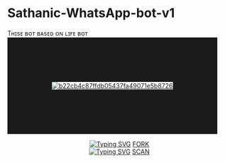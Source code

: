 # Sathanic-WhatsApp-bot-v1
Tʜɪsᴇ ʙᴏᴛ ʙᴀsᴇᴅ ᴏɴ ʟɪғᴇ ʙᴏᴛ  
<a href='https://postimg.cc/Yjb9NKK7' target='_blank'><img src='https://i.postimg.cc/Yjb9NKK7/b22cb4c87ffdb05437fa49071e5b8726.jpg' border='100' alt='b22cb4c87ffdb05437fa49071e5b8726'/></a>

<div align="center">    
   
 [![Typing SVG](https://readme-typing-svg.herokuapp.com?font=Rockstar-ExtraBold&color=F05&lines=𝖘𝖆𝖙𝖍𝖆𝖓𝖎𝖈+𝖜𝖆𝖙𝖘𝖆𝖕𝖕+𝖇𝖔𝖙+𝖛1+𝖋𝖔𝖗𝖐+𝖍𝖊𝖗𝖊)](https://git.io/typing-svg)
[FORK](https://github.com/sathanicc/Sathanic-WhatsApp-bot-v1-fork)   
 [![Typing SVG](https://readme-typing-svg.herokuapp.com?font=Rockstar-ExtraBold&color=F09&lines=𝖘𝖆𝖙𝖍𝖆𝖓𝖎𝖈+𝖜𝖆𝖙𝖘𝖆𝖕𝖕+𝖇𝖔𝖙+𝖛1+sᴄᴀɴ+𝖍𝖊𝖗𝖊)](https://git.io/typing-svg)
[SCAN](https://qr-hazel-alpha.vercel.app/)
